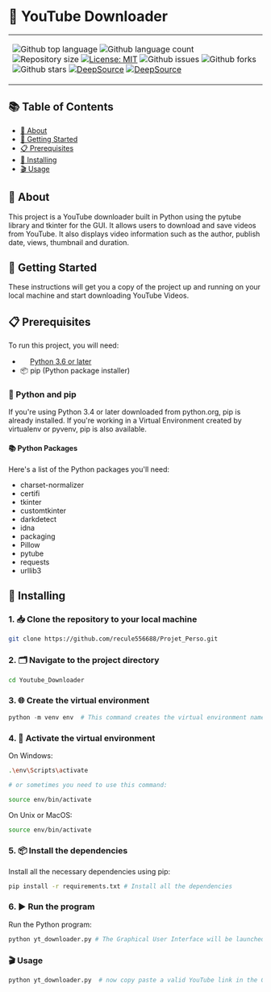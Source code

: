 
# 🎥 YouTube Downloader
<table align="center">
  <tr>
    <td>

![Github top language](https://img.shields.io/github/languages/top/recule556688/projet_perso?color=56BEB8)
![Github language count](https://img.shields.io/github/languages/count/recule556688/projet_perso?color=56BEB8)
![Repository size](https://img.shields.io/github/repo-size/recule556688/projet_perso?color=56BEB8)
[![License: MIT](https://img.shields.io/badge/License-MIT-56BEB8.svg)](https://github.com/recule556688/Projet_Perso/blob/main/LICENSE)
![Github issues](https://img.shields.io/github/issues/recule556688/projet_perso?color=56BEB8)
![Github forks](https://img.shields.io/github/forks/recule556688/projet_perso?color=56BEB8)
![Github stars](https://img.shields.io/github/stars/recule556688/projet_perso?color=56BEB8)
[![DeepSource](https://app.deepsource.com/gh/recule556688/Projet_Perso.svg/?label=active+issues&show_trend=true&token=lfgj4HrvZJ4AkB9HGLVVa6K7)](https://app.deepsource.com/gh/recule556688/Projet_Perso/)
[![DeepSource](https://app.deepsource.com/gh/recule556688/Projet_Perso.svg/?label=resolved+issues&show_trend=true&token=lfgj4HrvZJ4AkB9HGLVVa6K7)](https://app.deepsource.com/gh/recule556688/Projet_Perso/)

  </tr>
</table>

## 📚 Table of Contents

- [📖 About](#about)
- [🚀 Getting Started](#getting_started)
- [📋 Prerequisites](#prerequisites)
- [🔧 Installing](#installing)
- [🎬 Usage](#usage)

## 📖 About <a name = "about"></a>

This project is a YouTube downloader built in Python using the pytube library and tkinter for the GUI. It allows users to download and save videos from YouTube. It also displays video information such as the author, publish date, views, thumbnail and duration.

## 🚀 Getting Started <a name = "getting_started"></a>

These instructions will get you a copy of the project up and running on your local machine and start downloading YouTube Videos.

## 📋 Prerequisites <a name = "prerequisites"></a>

To run this project, you will need:

- <img src="https://www.python.org/static/favicon.ico" width="15"> [Python 3.6 or later](https://www.python.org/downloads/)
- 📦 pip (Python package installer)

### 🐍 Python and pip

If you're using Python 3.4 or later downloaded from python.org, pip is already installed. If you're working in a Virtual Environment created by virtualenv or pyvenv, pip is also available.

#### 📚 Python Packages

Here's a list of the Python packages you'll need:

- charset-normalizer
- certifi
- tkinter
- customtkinter
- darkdetect
- idna
- packaging
- Pillow
- pytube
- requests
- urllib3

## 🔧 Installing <a name = "installing"></a>

### 1. 📥 Clone the repository to your local machine

```bash
git clone https://github.com/recule556688/Projet_Perso.git
```

### 2. 🗂️ Navigate to the project directory

```bash
cd Youtube_Downloader
```

### 3. 🌐 Create the virtual environment

```python
python -m venv env  # This command creates the virtual environment named `env`.
```

### 4. 🚀 Activate the virtual environment

On Windows:

```bash
.\env\Scripts\activate

# or sometimes you need to use this command:

source env/bin/activate
```

On Unix or MacOS:

```bash
source env/bin/activate
```

### 5. 📦 Install the dependencies

Install all the necessary dependencies using pip:

```bash
pip install -r requirements.txt # Install all the dependencies
```

### 6. ▶️ Run the program

Run the Python program:

```python
python yt_downloader.py # The Graphical User Interface will be launched
```

### 🎬 Usage <a name = "usage"></a>

```python
python yt_downloader.py  # now copy paste a valid YouTube link in the GUI
```
